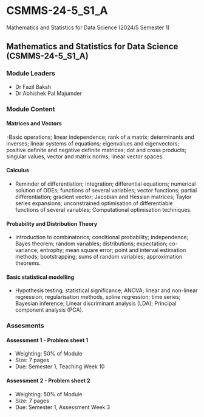 # CSMMS-24-5_S1_A
Mathematics and Statistics for Data Science (2024/5 Semester 1)
## Mathematics and Statistics for Data Science (CSMMS-24-5_S1_A)
### Module Leaders
- Dr Fazil Baksh
- Dr Abhishek Pal Majumder
### Module Content
#### Matrices and Vectors
-Basic operations; linear independence; rank of a matrix; determinants and inverses; linear systems of equations; eigenvalues and eigenvectors; positive definite and negative definite matrices; dot and cross products; singular values, vector and matrix norms; linear vector spaces.
#### Calculus
- Reminder of differentiation; integration; differential equations; numerical solution of ODEs; functions of several variables; vector functions; partial differentiation; gradient vector; Jacobian and Hessian matrices; Taylor series expansions; unconstrained optimisation of differentiable functions of several variables; Computational optimisation techniques.
#### Probability and Distribution Theory
- Introduction to combinatorics; conditional probability; independence; Bayes theorem; random variables; distributions; expectation; co-variance; entrophy; mean square error; point and interval estimation methods; bootstrapping; sums of random variables; approximation theorems.
#### Basic statistical modelling
- Hypothesis testing; statistical significance; ANOVA; linear and non-linear regression; regularisation methods, spline regression; time series; Bayesian inference; Linear discriminant analysis (LDA); Principal component analysis (PCA).

### Assesments
#### Assessment 1 - Problem sheet 1
- Weighting: 50% of Module
- Size: 7 pages
- Due: Semester 1, Teaching Week 10
#### Assessment 2 - Problem sheet 2
- Weighting: 50% of Module
- Size: 7 pages 
- Due: Semester 1, Assessment Week 3
